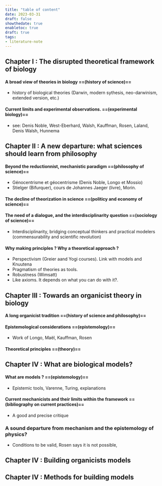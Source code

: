 ```yaml
---
title: "table of content"
date: 2023-03-31
draft: false
showthedate: true
enabletoc: true
draft: true
tags:
- literature-note
---
```


## **Chapter I** : The disrupted theoretical framework of biology 

#### A broad view of theories in biology ==(**history of science**)==

- history of biological theories (Darwin, modern sythesis, neo-darwinism, extended version, etc.)

#### Current limits and experimental observations. ==(experimental biology)==

- see: Denis Noble, West-Eberhard, Walsh, Kauffman, Rosen, Laland, Denis Walsh, Hunnema

## **Chapter II** : A new departure: what sciences should learn from philosophy 

#### Beyond the reductionnist, mechanistic paradigm  ==(philosophy of science)==

- Génocentrisme et géocentrisme (Denis Noble, Longo et Mossio)
- Stielger (Bifurquer), cours de Johannes Jaeger (livre), Morin.

#### The decline of theorization in science ==(politicy and economy of science)==


#### The need of a dialogue, and the interdisciplinarity question ==(sociology of science)==

- Interdisciplinarity, bridging conceptual thinkers and practical modelers (commensurability and scientific revolution)

#### Why making principles ? Why a theoretical approach ? 

- Perspectivism (Greier aand Yogi courses). Link with models and Knuutena
- Pragmatism of theories as tools.
- Robustness (Wimsatt)
- Like axioms. It depends on what you can do with it?. 

## Chapter III : Towards an organicist theory in biology

#### A long organicist tradition ==(history of science and philosophy)==

#### Epistemological considerations ==(epistemology)==

- Work of Longo, Maël, Kauffman, Rosen

#### Theoretical principles  ==(theory)==

## Chapter IV : What are biological models?

#### What are models ? ==(epistemology)==

- Epistemic tools, Varenne, Turing, explanations

#### Current mechanicists and their limits within the framework ==(bibliography on current practices)==

- A good and precise critique

### A sound departure from mechanism and the epistemology of physics?

- Conditions to be valid, Rosen says it is not possible,


## Chapter IV : Building organicists models



## Chapter IV : Methods for building models

